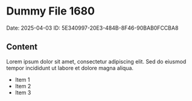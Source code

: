# Dummy File 1680

Date: 2025-04-03
ID: 5E340997-20E3-484B-8F46-90BAB0FCCBA8

## Content

Lorem ipsum dolor sit amet, consectetur adipiscing elit.
Sed do eiusmod tempor incididunt ut labore et dolore magna aliqua.

* Item 1
* Item 2
* Item 3

